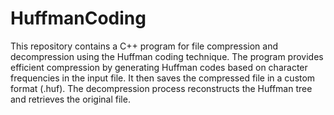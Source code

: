 # HuffmanCoding
This repository contains a C++ program for file compression and decompression using the Huffman coding technique. The program provides efficient compression by generating Huffman codes based on character frequencies in the input file. It then saves the compressed file in a custom format (.huf). The decompression process reconstructs the Huffman tree and retrieves the original file.

